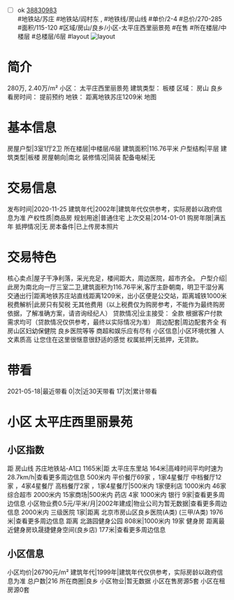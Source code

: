 - [ ] ok [38830983](https://bj.5i5j.com/ershoufang/38830983.html)  
 #地铁站/苏庄 #地铁站/阎村东 ,  #地铁线/房山线
#单价/2-4 #总价/270-285 #面积/115-120   #区域/房山/良乡/小区-太平庄西里丽景苑 #在售 #所在楼层/中楼层 #总楼层/6层 #layout 
![layout](http://image16.5i5j.com/erp/house/3883/38830983/huxing/gaifakjl194b9b50.jpg_P5.jpg) 
# 简介 
 280万,  2.40万/m² 
小区： 太平庄西里丽景苑
建筑类型： 板楼
区域： 房山 良乡
看房时间： 提前预约
地铁： 距离地铁苏庄1209米 地图
# 基本信息 
 房屋户型|3室1厅2卫
所在楼层|中楼层/6层
建筑面积|116.76平米
户型结构|平层
建筑类型|板楼
房屋朝向|南北
装修情况|简装
配备电梯|无
# 交易信息 
 发布时间|2020-11-25
建筑年代|2002年|建筑年代仅供参考，实际房龄以政府信息为准
产权性质|商品房
规划用途|普通住宅
上次交易|2014-01-01
购房年限|满五年
抵押情况|无
房本备件|已上传房本照片
# 交易特色 
 核心卖点|屋子干净利落，采光充足，楼间距大，周边医院，超市齐全。
户型介绍|此房为南北向一厅三室二卫,建筑面积为116.76平米,客厅主卧朝南，明卫干湿分离
交通出行|距离地铁苏庄站直线距离1209米，出小区便是公交站，距离城铁1000米
税费解析|此房只有契税 无其他费用（以上税费仅为购房参考，不能作为最终购房依据，了解准确方案，请咨询经纪人）
贷款情况|业主接受： 全款 根据客户付款需求均可（贷款情况仅供参考，最终以实际情况为准）
周边配套|周边配套齐全 有房山区妇幼保健院 良乡医院等等 商超和娱乐应有尽有
小区信息|小区环境优雅 人文素质高 让您住在这里很惬意很舒适的感觉
权属抵押|无抵押，无贷款。
# 带看 
 2021-05-18|最近带看	 0|次|近30天带看	 17|次|累计带看
# 小区 太平庄西里丽景苑
## 小区指数 
 距 房山线 苏庄地铁站-A1口 1165米|距 太平庄东里站 164米|高峰时间平均时速为28.7km/h|查看更多周边信息
500米内 平价餐厅69家 ，1家4星餐厅
中档餐厅12家 ，4家4星餐厅
高档餐厅2家 ，1家4星餐厅|500米内 1家便利店
1000米内 46家综合超市
2000米内 15家商场|500米内 药店 4家
1000米内 银行 9家|查看更多周边信息
小区物业费0.5元/平米/月|2002年建成|物业公司为暂无数据|查看更多周边信息
2000米内 三级医院 1家|距离 北京市房山区良乡医院(A类) (三甲/A类) 1976米|查看更多周边信息
距离 北潞园健身公园 808米|1000米内 19家 健身房
距离最近健身房玖晟捷健身空间(良乡店) 177米|查看更多周边信息
## 小区信息 
 小区均价|26790元/m²
建筑年代|1999年|建筑年代仅供参考，实际房龄以政府信息为准
总户数|216
所在商圈|良乡
小区物业|暂无数据
小区在售房源5套
小区在租房源0套
